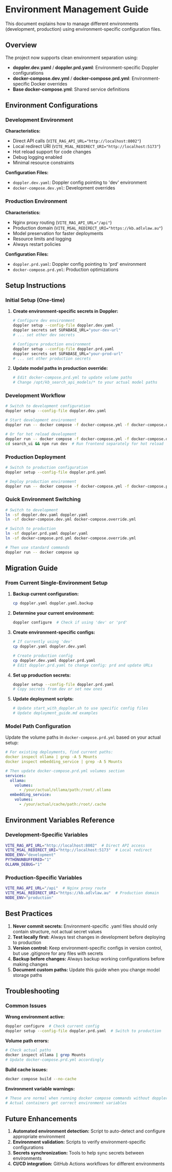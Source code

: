 # Environment Management Guide

This document explains how to manage different environments (development, production) using environment-specific configuration files.

## Overview

The project now supports clean environment separation using:
- **doppler.dev.yaml** / **doppler.prd.yaml**: Environment-specific Doppler configurations
- **docker-compose.dev.yml** / **docker-compose.prd.yml**: Environment-specific Docker overrides
- **Base docker-compose.yml**: Shared service definitions

## Environment Configurations

### Development Environment

**Characteristics:**
- Direct API calls (`VITE_RAG_API_URL="http://localhost:8002"`)
- Local redirect URI (`VITE_MSAL_REDIRECT_URI="http://localhost:5173"`)
- Hot reload support for code changes
- Debug logging enabled
- Minimal resource constraints

**Configuration Files:**
- `doppler.dev.yaml`: Doppler config pointing to 'dev' environment
- `docker-compose.dev.yml`: Development overrides

### Production Environment

**Characteristics:**
- Nginx proxy routing (`VITE_RAG_API_URL="/api"`)
- Production domain (`VITE_MSAL_REDIRECT_URI="https://kb.adlvlaw.au"`)
- Model preservation for faster deployments
- Resource limits and logging
- Always restart policies

**Configuration Files:**
- `doppler.prd.yaml`: Doppler config pointing to 'prd' environment  
- `docker-compose.prd.yml`: Production optimizations

## Setup Instructions

### Initial Setup (One-time)

1. **Create environment-specific secrets in Doppler:**
   ```bash
   # Configure dev environment
   doppler setup --config-file doppler.dev.yaml
   doppler secrets set SUPABASE_URL="your-dev-url"
   # ... set other dev secrets
   
   # Configure production environment
   doppler setup --config-file doppler.prd.yaml
   doppler secrets set SUPABASE_URL="your-prod-url"
   # ... set other production secrets
   ```

2. **Update model paths in production override:**
   ```bash
   # Edit docker-compose.prd.yml to update volume paths
   # Change /opt/kb_search_api_models/* to your actual model paths
   ```

### Development Workflow

```bash
# Switch to development configuration
doppler setup --config-file doppler.dev.yaml

# Start development environment
doppler run -- docker compose -f docker-compose.yml -f docker-compose.dev.yml up

# Or for hot reload development
doppler run -- docker compose -f docker-compose.yml -f docker-compose.dev.yml up embedding_service rag_api_service ollama
cd search_ui && npm run dev  # Run frontend separately for hot reload
```

### Production Deployment

```bash
# Switch to production configuration
doppler setup --config-file doppler.prd.yaml

# Deploy production environment
doppler run -- docker compose -f docker-compose.yml -f docker-compose.prd.yml up -d --build
```

### Quick Environment Switching

```bash
# Switch to development
ln -sf doppler.dev.yaml doppler.yaml
ln -sf docker-compose.dev.yml docker-compose.override.yml

# Switch to production
ln -sf doppler.prd.yaml doppler.yaml
ln -sf docker-compose.prd.yml docker-compose.override.yml

# Then use standard commands
doppler run -- docker compose up
```

## Migration Guide

### From Current Single-Environment Setup

1. **Backup current configuration:**
   ```bash
   cp doppler.yaml doppler.yaml.backup
   ```

2. **Determine your current environment:**
   ```bash
   doppler configure  # Check if using 'dev' or 'prd'
   ```

3. **Create environment-specific configs:**
   ```bash
   # If currently using 'dev'
   cp doppler.yaml doppler.dev.yaml
   
   # Create production config
   cp doppler.dev.yaml doppler.prd.yaml
   # Edit doppler.prd.yaml to change config: prd and update URLs
   ```

4. **Set up production secrets:**
   ```bash
   doppler setup --config-file doppler.prd.yaml
   # Copy secrets from dev or set new ones
   ```

5. **Update deployment scripts:**
   ```bash
   # Update start_with_doppler.sh to use specific config files
   # Update deployment_guide.md examples
   ```

### Model Path Configuration

Update the volume paths in `docker-compose.prd.yml` based on your actual setup:

```yaml
# For existing deployments, find current paths:
docker inspect ollama | grep -A 5 Mounts
docker inspect embedding_service | grep -A 5 Mounts

# Then update docker-compose.prd.yml volumes section
services:
  ollama:
    volumes:
      - /your/actual/ollama/path:/root/.ollama
  embedding_service:
    volumes:
      - /your/actual/cache/path:/root/.cache
```

## Environment Variables Reference

### Development-Specific Variables

```bash
VITE_RAG_API_URL="http://localhost:8002"  # Direct API access
VITE_MSAL_REDIRECT_URI="http://localhost:5173"  # Local redirect
NODE_ENV="development"
PYTHONUNBUFFERED="1"
OLLAMA_DEBUG="1"
```

### Production-Specific Variables

```bash
VITE_RAG_API_URL="/api"  # Nginx proxy route
VITE_MSAL_REDIRECT_URI="https://kb.adlvlaw.au"  # Production domain
NODE_ENV="production"
```

## Best Practices

1. **Never commit secrets:** Environment-specific .yaml files should only contain structure, not actual secret values
2. **Test locally first:** Always test changes in development before deploying to production
3. **Version control:** Keep environment-specific configs in version control, but use .gitignore for any files with secrets
4. **Backup before changes:** Always backup working configurations before making changes
5. **Document custom paths:** Update this guide when you change model storage paths

## Troubleshooting

### Common Issues

**Wrong environment active:**
```bash
doppler configure  # Check current config
doppler setup --config-file doppler.prd.yaml  # Switch to production
```

**Volume path errors:**
```bash
# Check actual paths
docker inspect ollama | grep Mounts
# Update docker-compose.prd.yml accordingly
```

**Build cache issues:**
```bash
docker compose build --no-cache
```

**Environment variable warnings:**
```bash
# These are normal when running docker compose commands without doppler context
# Actual containers get correct environment variables
```

## Future Enhancements

1. **Automated environment detection:** Script to auto-detect and configure appropriate environment
2. **Environment validation:** Scripts to verify environment-specific configurations
3. **Secrets synchronization:** Tools to help sync secrets between environments
4. **CI/CD integration:** GitHub Actions workflows for different environments 